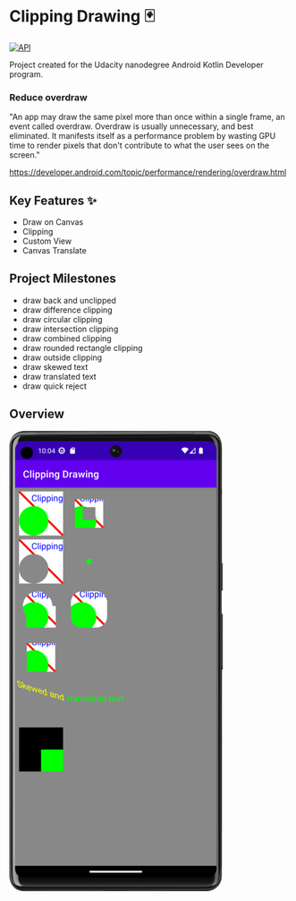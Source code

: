 # Clipping Drawing 🃏

[![API](https://img.shields.io/badge/API-24%2B-brightgreen.svg?style=flat)](https://android-arsenal.com/api?level=24)

Project created for the Udacity nanodegree Android Kotlin Developer program.

### Reduce overdraw

"An app may draw the same pixel more than once within a single frame, an event called overdraw. Overdraw is usually unnecessary, and best eliminated. It manifests itself as a performance problem by wasting GPU time to render pixels that don't contribute to what the user sees on the screen."

https://developer.android.com/topic/performance/rendering/overdraw.html

## Key Features ✨

- Draw on Canvas
- Clipping
- Custom View
- Canvas Translate

## Project Milestones

- draw back and unclipped
- draw difference clipping
- draw circular clipping
- draw intersection clipping
- draw combined clipping
- draw rounded rectangle clipping
- draw outside clipping
- draw skewed text
- draw translated text
- draw quick reject

## Overview

![Clipping Drawing](images/ClippingDrawing.png)